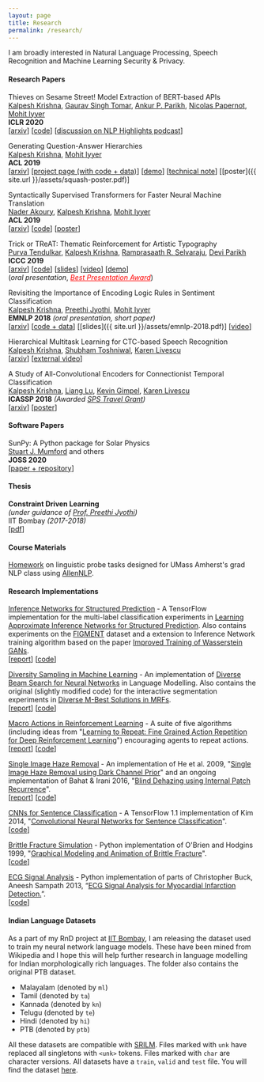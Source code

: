 ```yaml
---
layout: page
title: Research
permalink: /research/
---
```

I am broadly interested in Natural Language Processing, Speech Recognition and Machine Learning Security & Privacy.

#### **Research Papers**

Thieves on Sesame Street! Model Extraction of BERT-based APIs  
[Kalpesh Krishna](http://martiansideofthemoon.github.io/), [Gaurav Singh Tomar](https://scholar.google.com/citations?user=p1SDN0oAAAAJ&hl=en), [Ankur P. Parikh](https://www.cs.cmu.edu/~apparikh/publications.html), [Nicolas Papernot](https://www.papernot.fr/), [Mohit Iyyer](https://people.cs.umass.edu/~miyyer/)  
**ICLR 2020**  
\[[arxiv](https://arxiv.org/abs/1910.12366)\] \[[code](https://github.com/google-research/language/tree/master/language/bert_extraction)\] \[[discussion on NLP Highlights podcast](https://soundcloud.com/nlp-highlights/104-model-distillation-with-victor-sanh-and-thomas-wolf#t=8:00)\]

Generating Question-Answer Hierarchies  
[Kalpesh Krishna](http://martiansideofthemoon.github.io/), [Mohit Iyyer](https://people.cs.umass.edu/~miyyer/)  
**ACL 2019**  
\[[arxiv](https://arxiv.org/abs/1906.02622)\] \[[project page (with code + data)](http://squash.cs.umass.edu/)\] \[[demo](http://squash.cs.umass.edu:3000/?id=04bf8a42f934944809e76ec1)\] \[[technical note](https://arxiv.org/pdf/1906.02622.pdf#page=15)\] \[[poster]({{ site.url }}/assets/squash-poster.pdf)\]

Syntactically Supervised Transformers for Faster Neural Machine Translation  
[Nader Akoury](https://people.cs.umass.edu/~nsa/), [Kalpesh Krishna](http://martiansideofthemoon.github.io/), [Mohit Iyyer](https://people.cs.umass.edu/~miyyer/)  
**ACL 2019**  
\[[arxiv](https://arxiv.org/abs/1906.02780)\] \[[code](https://github.com/dojoteef/synst)\] \[[poster](https://people.cs.umass.edu/~nsa/posters/synst-acl2019.pdf)\]

Trick or TReAT: Thematic Reinforcement for Artistic Typography  
[Purva Tendulkar](http://purvaten.github.io/), [Kalpesh Krishna](http://martiansideofthemoon.github.io/), [Ramprasaath R. Selvaraju](https://ramprs.github.io/), [Devi Parikh](https://www.cc.gatech.edu/~parikh/)  
**ICCC 2019**  
\[[arxiv](https://arxiv.org/abs/1903.07820)\] \[[code](https://github.com/purvaten/treat)\] \[[slides](https://purvaten.github.io/data/TReAT-talk.pdf)\] \[[video](https://photos.google.com/share/AF1QipNFg9TYf2Wk6z6zKg3I3rT7jiWoH97cRVIQ-_JrZwIUUMqkyWHomVc1Lv1UGduraA/photo/AF1QipOm-e6jFA3Im9eiHt79R-A0j36CSVCoqSeU_VZG?key=dDFhdGlYUV9yVkUzOW5YaFlaeXdhMGQ1UHZ0QnZ3)\] \[[demo](http://doodle.cloudcv.org/)\]  
(*oral presentation*, <a style="color:red" href="https://twitter.com/jmacunha/status/1142184529026662400"><i>Best Presentation Award</i></a>)

Revisiting the Importance of Encoding Logic Rules in Sentiment Classification  
[Kalpesh Krishna](http://martiansideofthemoon.github.io/), [Preethi Jyothi](https://www.cse.iitb.ac.in/~pjyothi/), [Mohit Iyyer](https://people.cs.umass.edu/~miyyer/)  
**EMNLP 2018** *(oral presentation, short paper)*  
\[[arxiv](https://arxiv.org/abs/1808.07733)\] \[[code + data](https://github.com/martiansideofthemoon/logic-rules-sentiment/)\] \[[slides]({{ site.url }}/assets/emnlp-2018.pdf)\] \[[video](https://vimeo.com/306136412)\]  

Hierarchical Multitask Learning for CTC-based Speech Recognition  
[Kalpesh Krishna](http://martiansideofthemoon.github.io/), [Shubham Toshniwal](http://ttic.uchicago.edu/~shtoshni/), [Karen Livescu](http://ttic.uchicago.edu/~klivescu/)  
\[[arxiv](https://arxiv.org/abs/1807.06234)\] \[[external video](https://www.youtube.com/watch?v=OSpFS8kyibw)\]  

A Study of All-Convolutional Encoders for Connectionist Temporal Classification  
[Kalpesh Krishna](http://martiansideofthemoon.github.io/), [Liang Lu](http://ttic.uchicago.edu/~llu/), [Kevin Gimpel](http://ttic.uchicago.edu/~kgimpel/), [Karen Livescu](http://ttic.uchicago.edu/~klivescu/)  
**ICASSP 2018** *(Awarded [SPS Travel Grant](https://signalprocessingsociety.org/events/sps-travel-grants))*  
\[[arxiv](https://arxiv.org/abs/1710.10398)\] \[[poster](https://sigport.org/sites/default/files/docs/study-convolutional-encoders.pdf)\]

#### **Software Papers**

SunPy: A Python package for Solar Physics  
[Stuart J. Mumford](http://stuartmumford.uk/) and others  
**JOSS 2020**  
\[[paper + repository](https://joss.theoj.org/papers/10.21105/joss.01832)\]

#### **Thesis**

**Constraint Driven Learning**  
*(under guidance of [Prof. Preethi Jyothi](https://www.cse.iitb.ac.in/~pjyothi/))*  
IIT Bombay *(2017-2018)*  
\[[pdf](https://people.cs.umass.edu/~kalpesh/btp-report.pdf)\]

#### **Course Materials**

[Homework](https://github.com/martiansideofthemoon/allennlp-probe-hw) on linguistic probe tasks designed for UMass Amherst's grad NLP class using [AllenNLP](https://allennlp.org/).

#### **Research Implementations**

[Inference Networks for Structured Prediction](https://github.com/TheShadow29/infnet-spen) - A TensorFlow implementation for the multi-label classification experiments in [Learning Approximate Inference Networks for Structured Prediction](https://arxiv.org/abs/1803.03376). Also contains experiments on the [FIGMENT](http://cistern.cis.lmu.de/figment/) dataset and a extension to Inference Network training algorithm based on the paper [Improved Training of Wasserstein GANs](https://arxiv.org/abs/1704.00028).  
\[[report](https://people.cs.umass.edu/~kalpesh/infnet.pdf)\] \[[code](https://github.com/TheShadow29/infnet-spen)\]

[Diversity Sampling in Machine Learning](http://github.com/martiansideofthemoon/diversity-sampling) - An implementation of [Diverse Beam Search for Neural Networks](https://arxiv.org/abs/1610.02424) in Language Modelling. Also contains the original (slightly modified code) for the interactive segmentation experiments in [Diverse M-Best Solutions in MRFs](http://ttic.uchicago.edu/~gregory/papers/MBestModes.pdf).  
\[[report](https://people.cs.umass.edu/~kalpesh/diversity.pdf)\] \[[code](http://github.com/martiansideofthemoon/diversity-sampling)\]

[Macro Actions in Reinforcement Learning](https://github.com/martiansideofthemoon/macro-action-rl) - A suite of five algorithms (including ideas from "[Learning to Repeat: Fine Grained Action Repetition for Deep Reinforcement Learning](https://arxiv.org/abs/1702.06054)") encouraging agents to repeat actions.  
\[[report](https://people.cs.umass.edu/~kalpesh/macro.pdf)\] \[[code](https://github.com/martiansideofthemoon/macro-action-rl)\]

[Single Image Haze Removal](https://github.com/martiansideofthemoon/blind-dehazing) - An implementation of He et al. 2009, "[Single Image Haze Removal using Dark Channel Prior](https://www.robots.ox.ac.uk/~vgg/rg/papers/hazeremoval.pdf)" and an ongoing implementation of Bahat & Irani 2016, "[Blind Dehazing using Internal Patch Recurrence](http://ieeexplore.ieee.org/document/7492870/)".  
\[[report](https://people.cs.umass.edu/~kalpesh/dehaze.pdf)\] \[[code](https://github.com/martiansideofthemoon/blind-dehazing)\]

[CNNs for Sentence Classification](https://github.com/martiansideofthemoon/tf-sentence-classification) - A TensorFlow 1.1 implementation of Kim 2014, "[Convolutional Neural Networks for Sentence Classification](https://arxiv.org/abs/1408.5882)".  
\[[code](https://github.com/martiansideofthemoon/tf-sentence-classification)\]

[Brittle Fracture Simulation](https://github.com/martiansideofthemoon/brittle-fracture-simulation) - Python implementation of O'Brien and Hodgins 1999, "[Graphical Modeling and Animation of Brittle Fracture](http://graphics.berkeley.edu/papers/Obrien-GMA-1999-08/Obrien-GMA-1999-08.pdf)".  
\[[code](https://github.com/martiansideofthemoon/brittle-fracture-simulation)\]

[ECG Signal Analysis](https://github.com/martiansideofthemoon/ecg-analysis) - Python implementation of parts of Christopher Buck, Aneesh Sampath 2013, “[ECG Signal Analysis for Myocardial Infarction Detection.](https://cnx.org/contents/VZtarYnV@2.1:WO1d4SJW@1/Introduction)”.  
\[[code](https://github.com/martiansideofthemoon/ecg-analysis)\]

#### **Indian Language Datasets**

As a part of my RnD project at [IIT Bombay](http://www.iitb.ac.in/), I am releasing the dataset used to train my neural network language models. These have been mined from Wikipedia and I hope this will help further research in language modelling for Indian morphologically rich languages. The folder also contains the original PTB dataset.

* Malayalam (denoted by `ml`)
* Tamil (denoted by `ta`)
* Kannada (denoted by `kn`)
* Telugu (denoted by `te`)
* Hindi (denoted by `hi`)
* PTB (denoted by `ptb`)

All these datasets are compatible with [SRILM](http://www.speech.sri.com/projects/srilm/). Files marked with `unk` have replaced all singletons with `<unk>` tokens. Files marked with `char` are character versions. All datasets have a `train`, `valid` and `test` file. You will find the dataset [here](https://drive.google.com/file/d/0B5Y_SiDYwIObaE52dmZ0YVFXckU/view?usp=sharing).
